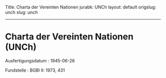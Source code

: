 Title: Charta der Vereinten Nationen
jurabk: UNCh
layout: default
origslug: unch
slug: unch

---

# Charta der Vereinten Nationen (UNCh)

Ausfertigungsdatum
:   1945-06-26

Fundstelle
:   BGBl II: 1973, 431

